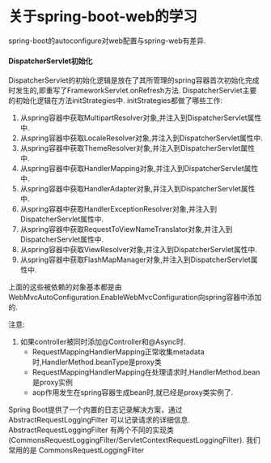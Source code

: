 # 关于spring-boot-web的学习

spring-boot的autoconfigure对web配置与spring-web有差异.





#### DispatcherServlet初始化
DispatcherServlet的初始化逻辑是放在了其所管理的spring容器首次初始化完成时发生的,即重写了FrameworkServlet.onRefresh方法.
DispatcherServlet主要的初始化逻辑在方法initStrategies中.
initStrategies都做了哪些工作:
1. 从spring容器中获取MultipartResolver对象,并注入到DispatcherServlet属性中.
2. 从spring容器中获取LocaleResolver对象,并注入到DispatcherServlet属性中.
3. 从spring容器中获取ThemeResolver对象,并注入到DispatcherServlet属性中.
4. 从spring容器中获取HandlerMapping对象,并注入到DispatcherServlet属性中.
5. 从spring容器中获取HandlerAdapter对象,并注入到DispatcherServlet属性中.
6. 从spring容器中获取HandlerExceptionResolver对象,并注入到DispatcherServlet属性中.
7. 从spring容器中获取RequestToViewNameTranslator对象,并注入到DispatcherServlet属性中.
8. 从spring容器中获取ViewResolver对象,并注入到DispatcherServlet属性中.
9. 从spring容器中获取FlashMapManager对象,并注入到DispatcherServlet属性中.

上面的这些被依赖的对象基本都是由WebMvcAutoConfiguration.EnableWebMvcConfiguration向spring容器中添加的.



注意:
1. 如果controller被同时添加@Controller和@Async时.
    - RequestMappingHandlerMapping正常收集metadata时,HandlerMethod.beanType是proxy类
    - RequestMappingHandlerMapping在处理请求时,HandlerMethod.bean是proxy实例
    - aop作用发生在spring容器生成bean时,就已经是proxy类实例了.


Spring Boot提供了一个内置的日志记录解决方案，通过 AbstractRequestLoggingFilter 可以记录请求的详细信息.
AbstractRequestLoggingFilter 有两个不同的实现类(CommonsRequestLoggingFilter/ServletContextRequestLoggingFilter).
我们常用的是 CommonsRequestLoggingFilter

